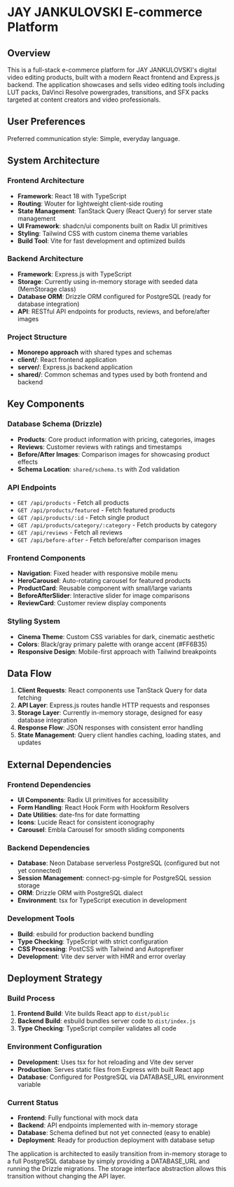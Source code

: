 # JAY JANKULOVSKI E-commerce Platform

## Overview

This is a full-stack e-commerce platform for JAY JANKULOVSKI's digital video editing products, built with a modern React frontend and Express.js backend. The application showcases and sells video editing tools including LUT packs, DaVinci Resolve powergrades, transitions, and SFX packs targeted at content creators and video professionals.

## User Preferences

Preferred communication style: Simple, everyday language.

## System Architecture

### Frontend Architecture
- **Framework**: React 18 with TypeScript
- **Routing**: Wouter for lightweight client-side routing
- **State Management**: TanStack Query (React Query) for server state management
- **UI Framework**: shadcn/ui components built on Radix UI primitives
- **Styling**: Tailwind CSS with custom cinema theme variables
- **Build Tool**: Vite for fast development and optimized builds

### Backend Architecture
- **Framework**: Express.js with TypeScript
- **Storage**: Currently using in-memory storage with seeded data (MemStorage class)
- **Database ORM**: Drizzle ORM configured for PostgreSQL (ready for database integration)
- **API**: RESTful API endpoints for products, reviews, and before/after images

### Project Structure
- **Monorepo approach** with shared types and schemas
- **client/**: React frontend application
- **server/**: Express.js backend application  
- **shared/**: Common schemas and types used by both frontend and backend

## Key Components

### Database Schema (Drizzle)
- **Products**: Core product information with pricing, categories, images
- **Reviews**: Customer reviews with ratings and timestamps
- **Before/After Images**: Comparison images for showcasing product effects
- **Schema Location**: `shared/schema.ts` with Zod validation

### API Endpoints
- `GET /api/products` - Fetch all products
- `GET /api/products/featured` - Fetch featured products
- `GET /api/products/:id` - Fetch single product
- `GET /api/products/category/:category` - Fetch products by category
- `GET /api/reviews` - Fetch all reviews
- `GET /api/before-after` - Fetch before/after comparison images

### Frontend Components
- **Navigation**: Fixed header with responsive mobile menu
- **HeroCarousel**: Auto-rotating carousel for featured products
- **ProductCard**: Reusable component with small/large variants
- **BeforeAfterSlider**: Interactive slider for image comparisons
- **ReviewCard**: Customer review display components

### Styling System
- **Cinema Theme**: Custom CSS variables for dark, cinematic aesthetic
- **Colors**: Black/gray primary palette with orange accent (#FF6B35)
- **Responsive Design**: Mobile-first approach with Tailwind breakpoints

## Data Flow

1. **Client Requests**: React components use TanStack Query for data fetching
2. **API Layer**: Express.js routes handle HTTP requests and responses
3. **Storage Layer**: Currently in-memory storage, designed for easy database integration
4. **Response Flow**: JSON responses with consistent error handling
5. **State Management**: Query client handles caching, loading states, and updates

## External Dependencies

### Frontend Dependencies
- **UI Components**: Radix UI primitives for accessibility
- **Form Handling**: React Hook Form with Hookform Resolvers
- **Date Utilities**: date-fns for date formatting
- **Icons**: Lucide React for consistent iconography
- **Carousel**: Embla Carousel for smooth sliding components

### Backend Dependencies
- **Database**: Neon Database serverless PostgreSQL (configured but not yet connected)
- **Session Management**: connect-pg-simple for PostgreSQL session storage
- **ORM**: Drizzle ORM with PostgreSQL dialect
- **Environment**: tsx for TypeScript execution in development

### Development Tools
- **Build**: esbuild for production backend bundling
- **Type Checking**: TypeScript with strict configuration
- **CSS Processing**: PostCSS with Tailwind and Autoprefixer
- **Development**: Vite dev server with HMR and error overlay

## Deployment Strategy

### Build Process
1. **Frontend Build**: Vite builds React app to `dist/public`
2. **Backend Build**: esbuild bundles server code to `dist/index.js`
3. **Type Checking**: TypeScript compiler validates all code

### Environment Configuration
- **Development**: Uses tsx for hot reloading and Vite dev server
- **Production**: Serves static files from Express with built React app
- **Database**: Configured for PostgreSQL via DATABASE_URL environment variable

### Current Status
- **Frontend**: Fully functional with mock data
- **Backend**: API endpoints implemented with in-memory storage
- **Database**: Schema defined but not yet connected (easy to enable)
- **Deployment**: Ready for production deployment with database setup

The application is architected to easily transition from in-memory storage to a full PostgreSQL database by simply providing a DATABASE_URL and running the Drizzle migrations. The storage interface abstraction allows this transition without changing the API layer.